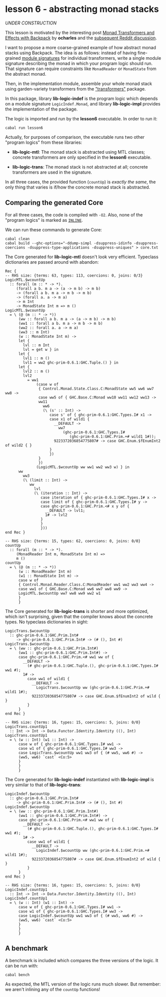 # lesson 6 - abstracting monad stacks

*UNDER CONSTRUCTION*

This lesson is motivated by the interesting post [Monad Transformers and Effects with Backpack](https://blog.ocharles.org.uk/posts/2020-12-23-monad-transformers-and-effects-with-backpack.html) by **ocharles** and the [subsequent Reddit discussion](https://www.reddit.com/r/haskell/comments/kjer0o/monad_transformers_and_effects_with_backpack/).

I want to propose a more coarse-grained example of how abstract monad stacks using Backpack. The idea is as follows: instead of having fine-grained [module signatures](https://downloads.haskell.org/ghc/latest/docs/html/users_guide/separate_compilation.html#module-signatures) for individual transformers, write a single module signature describing the monad in which your program logic should run. That signature can require constraints like `MonadReader` or `MonadState` from the abstract monad.

Then, in the implementation module, assemble your whole monad stack using garden-variety transformers from the ["transformers"](http://hackage.haskell.org/package/transformers) package.

In this package, library **lib-logic-indef** is the program logic which depends on a module signature `LogicIndef.Monad`, and library **lib-logic-impl** provides the implementation of the package. 

The logic is imported and run by the **lesson6** executable. In order to run it:

    cabal run lesson6

Actually, for purposes of comparison, the executable runs two other "program logics" from these libraries:

- **lib-logic-mtl**: The monad stack is abstracted using MTL classes; concrete transformers are only specified in the **lesson6** executable. 

- **lib-logic-trans**: The monad stack is not abstracted at all; concrete transformers are used in the signature.

In all three cases, the provided function (`countUp`) is *exactly the same*, the only thing that varies is if/how the concrete monad stack is abstracted. 

## Comparing the generated Core

For all three cases, the code is compiled with `-O2`. Also, none of the "program logics" is marked as [`INLINE`](https://downloads.haskell.org/ghc/latest/docs/html/users_guide/glasgow_exts.html?highlight=inlinable#inline-pragma).

We can run these commands to generate Core:

    cabal clean
    cabal build --ghc-options="-ddump-simpl -dsuppress-idinfo -dsuppress-coercions -dsuppress-type-applications -dsuppress-uniques" > core.txt

The Core generated for **lib-logic-mtl** doesn't look very efficient. Typeclass dictionaries are passed around with abandon:

    Rec {
    -- RHS size: {terms: 63, types: 113, coercions: 0, joins: 0/3}
    LogicMTL.$wcountUp
      :: forall (m :: * -> *).
         (forall a b. m a -> (a -> m b) -> m b)
         -> (forall a b. m a -> m b -> m b)
         -> (forall a. a -> m a)
         -> m Int
         -> MonadState Int m => m ()
    LogicMTL.$wcountUp
      = \ (@ (m :: * -> *))
          (ww :: forall a b. m a -> (a -> m b) -> m b)
          (ww1 :: forall a b. m a -> m b -> m b)
          (ww2 :: forall a. a -> m a)
          (ww3 :: m Int)
          (w :: MonadState Int m) ->
          let {
            lvl :: m Int
            lvl = get w } in
          let {
            lvl1 :: m ()
            lvl1 = ww2 ghc-prim-0.6.1:GHC.Tuple.() } in
          let {
            lvl2 :: m ()
            lvl2
              = ww1
                  (case w of
                   { Control.Monad.State.Class.C:MonadState ww5 ww6 ww7 ww8 ->
                   case ww5 of { GHC.Base.C:Monad ww10 ww11 ww12 ww13 ->
                   ww11
                     ww6
                     (\ (s' :: Int) ->
                        case s' of { ghc-prim-0.6.1:GHC.Types.I# x1 ->
                        case x1 of wild1 {
                          __DEFAULT ->
                            ww7
                              (ghc-prim-0.6.1:GHC.Types.I#
                                 (ghc-prim-0.6.1:GHC.Prim.+# wild1 1#));
                          9223372036854775807# -> case GHC.Enum.$fEnumInt2 of wild2 { }
                        }
                        })
                   }
                   })
                  (LogicMTL.$wcountUp ww ww1 ww2 ww3 w) } in
          ww
            ww3
            (\ (limit :: Int) ->
               ww
                 lvl
                 (\ (iteration :: Int) ->
                    case iteration of { ghc-prim-0.6.1:GHC.Types.I# x ->
                    case limit of { ghc-prim-0.6.1:GHC.Types.I# y ->
                    case ghc-prim-0.6.1:GHC.Prim.<# x y of {
                      __DEFAULT -> lvl1;
                      1# -> lvl2
                    }
                    }
                    }))
    end Rec }

    -- RHS size: {terms: 15, types: 62, coercions: 0, joins: 0/0}
    countUp
      :: forall (m :: * -> *).
         (MonadReader Int m, MonadState Int m) =>
         m ()
    countUp
      = \ (@ (m :: * -> *))
          (w :: MonadReader Int m)
          (w1 :: MonadState Int m) ->
          case w of
          { Control.Monad.Reader.Class.C:MonadReader ww1 ww2 ww3 ww4 ->
          case ww1 of { GHC.Base.C:Monad ww6 ww7 ww8 ww9 ->
          LogicMTL.$wcountUp ww7 ww8 ww9 ww2 w1
          }
          }


The Core generated for **lib-logic-trans** is shorter and more optimized, which isn't surprising, given that the compiler knows about the concrete types. No typeclass dictionaries in sight:

    LogicTrans.$wcountUp
      :: ghc-prim-0.6.1:GHC.Prim.Int#
         -> ghc-prim-0.6.1:GHC.Prim.Int# -> (# (), Int #)
    LogicTrans.$wcountUp
      = \ (ww :: ghc-prim-0.6.1:GHC.Prim.Int#)
          (ww1 :: ghc-prim-0.6.1:GHC.Prim.Int#) ->
          case ghc-prim-0.6.1:GHC.Prim.<# ww1 ww of {
            __DEFAULT ->
              (# ghc-prim-0.6.1:GHC.Tuple.(), ghc-prim-0.6.1:GHC.Types.I# ww1 #);
            1# ->
              case ww1 of wild1 {
                __DEFAULT ->
                  LogicTrans.$wcountUp ww (ghc-prim-0.6.1:GHC.Prim.+# wild1 1#);
                9223372036854775807# -> case GHC.Enum.$fEnumInt2 of wild { }
              }
          }
    end Rec }

    -- RHS size: {terms: 16, types: 15, coercions: 5, joins: 0/0}
    LogicTrans.countUp1
      :: Int -> Int -> Data.Functor.Identity.Identity ((), Int)
    LogicTrans.countUp1
      = \ (w :: Int) (w1 :: Int) ->
          case w of { ghc-prim-0.6.1:GHC.Types.I# ww1 ->
          case w1 of { ghc-prim-0.6.1:GHC.Types.I# ww3 ->
          case LogicTrans.$wcountUp ww1 ww3 of { (# ww5, ww6 #) ->
          (ww5, ww6) `cast` <Co:5>
          }
          }
          }


The Core generated for **lib-logic-indef** instantiated with **lib-logic-impl** is very similar to that of **lib-logic-trans**:

    LogicIndef.$wcountUp
      :: ghc-prim-0.6.1:GHC.Prim.Int#
         -> ghc-prim-0.6.1:GHC.Prim.Int# -> (# (), Int #)
    LogicIndef.$wcountUp
      = \ (ww :: ghc-prim-0.6.1:GHC.Prim.Int#)
          (ww1 :: ghc-prim-0.6.1:GHC.Prim.Int#) ->
          case ghc-prim-0.6.1:GHC.Prim.<# ww1 ww of {
            __DEFAULT ->
              (# ghc-prim-0.6.1:GHC.Tuple.(), ghc-prim-0.6.1:GHC.Types.I# ww1 #);
            1# ->
              case ww1 of wild1 {
                __DEFAULT ->
                  LogicIndef.$wcountUp ww (ghc-prim-0.6.1:GHC.Prim.+# wild1 1#);
                9223372036854775807# -> case GHC.Enum.$fEnumInt2 of wild { }
              }
          }
    end Rec }

    -- RHS size: {terms: 16, types: 15, coercions: 5, joins: 0/0}
    LogicIndef.countUp1
      :: Int -> Int -> Data.Functor.Identity.Identity ((), Int)
    LogicIndef.countUp1
      = \ (w :: Int) (w1 :: Int) ->
          case w of { ghc-prim-0.6.1:GHC.Types.I# ww1 ->
          case w1 of { ghc-prim-0.6.1:GHC.Types.I# ww3 ->
          case LogicIndef.$wcountUp ww1 ww3 of { (# ww5, ww6 #) ->
          (ww5, ww6) `cast` <Co:5>
          }
          }
          }

## A benchmark

A benchmark is included which compares the three versions of the logic. It can be run with:

    cabal bench

As expected, the MTL version of the logic runs much slower. But remember: we aren't inlining any of the `countUp` functions!

